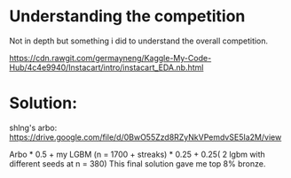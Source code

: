# Understanding the competition 

Not in depth but something i did to understand the overall competition. 

https://cdn.rawgit.com/germayneng/Kaggle-My-Code-Hub/4c4e9940/Instacart/intro/instacart_EDA.nb.html


# Solution: 

shlng's arbo: https://drive.google.com/file/d/0BwO55Zzd8RZyNkVPemdvSE5Ia2M/view

Arbo * 0.5 + my LGBM (n = 1700 + streaks) * 0.25 + 0.25( 2 lgbm with different seeds at n = 380) 
This final solution gave me top 8% bronze. 
